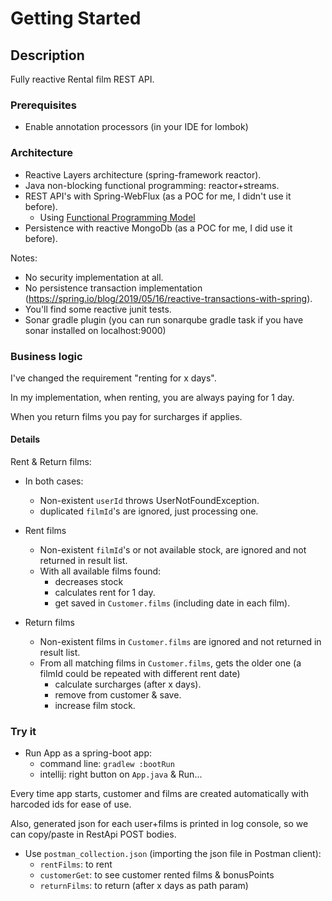 # Getting Started

## Description

Fully reactive Rental film REST API.

### Prerequisites
- Enable annotation processors (in your IDE for lombok)

### Architecture
- Reactive Layers architecture (spring-framework reactor).
- Java non-blocking functional programming: reactor+streams.
- REST API's with Spring-WebFlux (as a POC for me, I didn't use it before).
    - Using [Functional Programming Model](https://docs.spring.io/spring-framework/docs/5.0.0.BUILD-SNAPSHOT/spring-framework-reference/html/web-reactive.html#_functional_programming_model)
- Persistence with reactive MongoDb (as a POC for me, I did use it before).

Notes:
- No security implementation at all.
- No persistence transaction implementation (https://spring.io/blog/2019/05/16/reactive-transactions-with-spring).
- You'll find some reactive junit tests.
- Sonar gradle plugin (you can run sonarqube gradle task if you have sonar installed on localhost:9000)
  
### Business logic
I've changed the requirement "renting for x days".

In my implementation, when renting, you are always paying for 1 day.

When you return films you pay for surcharges if applies.

#### Details

Rent & Return films:

- In both cases:
    - Non-existent `userId` throws UserNotFoundException.
    - duplicated `filmId`'s are ignored, just processing one.
      
- Rent films
    - Non-existent `filmId`'s or not available stock, are ignored and not returned in result list.
    - With all available films found:
        - decreases stock
        - calculates rent for 1 day.
        - get saved in `Customer.films` (including date in each film).
- Return films
    - Non-existent films in `Customer.films` are ignored and not returned in result list.
    - From all matching films in `Customer.films`, gets the older one (a filmId could be repeated with different rent date)
        - calculate surcharges (after x days).
        - remove from customer & save.
        - increase film stock.

### Try it
- Run App as a spring-boot app:
    - command line: `gradlew :bootRun`
    - intellij: right button on `App.java` & Run...

Every time app starts, customer and films are created automatically with harcoded ids for ease of use.

Also, generated json for each user+films is printed in log console, so we can copy/paste in RestApi POST bodies.

- Use `postman_collection.json` (importing the json file in Postman client):
    - `rentFilms`: to rent
    - `customerGet`: to see customer rented films & bonusPoints
    - `returnFilms`: to return (after x days as path param)
